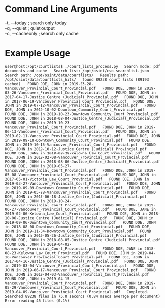 # Command Line Arguments #

-t, --today ; search only today  
-q, --quiet ; quiet output  
-c, --cacheonly ; search only cache  

# Example Usage #

`
user@host:/opt/courtlists$ ./court_lists_process.py  
Search mode: pdf   documents and cache  
Search list: /opt/osint/cso-searchlist.json  
Search path: /opt/osint/data/courtlists/  
Results path: /opt/osint/data/courtlists_hits/  
found 89238 court lists (89193 cached)  
FOUND DOE, JOHN in 2019-03-28-Vancouver_Provincial_Court_Provincial.pdf  
FOUND DOE, JOHN in 2019-03-26-Vancouver_Provincial_Court_Provincial.pdf  
FOUND DOE, JOHN in 2017-04-17-Justice_Centre_(Judicial)_Provincial.pdf  
FOUND DOE, JOHN in 2017-06-19-Vancouver_Provincial_Court_Provincial.pdf  
FOUND DOE, JOHN in 2019-07-12-Vancouver_Provincial_Court_Provincial.pdf  
FOUND DOE, JOHN in 2019-10-02-Downtown_Community_Court_Provincial.pdf  
FOUND DOE, JOHN in 2019-10-23-Downtown_Community_Court_Provincial.pdf  
FOUND DOE, JOHN in 2018-08-04-Justice_Centre_(Judicial)_Provincial.pdf  
FOUND DOE, JOHN in 2019-10-23-Vancouver_Provincial_Court_Provincial.pdf  
FOUND DOE, JOHN in 2019-06-13-Vancouver_Provincial_Court_Provincial.pdf  
FOUND DOE, JOHN in 2019-02-11-Vancouver_Provincial_Court_Provincial.pdf  
FOUND DOE, JOHN in 2019-09-10-Downtown_Community_Court_Provincial.pdf  
FOUND DOE, JOHN in 2019-10-15-Vancouver_Provincial_Court_Provincial.pdf  
FOUND DOE, JOHN in 2019-10-12-Justice_Centre_(Judicial)_Provincial.pdf  
FOUND DOE, JANE in 2018-08-28-Kelowna_Law_Court_Provincial.pdf  
FOUND DOE, JOHN in 2019-02-08-Vancouver_Provincial_Court_Provincial.pdf  
FOUND DOE, JOHN in 2018-08-06-Justice_Centre_(Judicial)_Provincial.pdf  
FOUND DOE, JOHN in 2019-05-27-Vancouver_Provincial_Court_Provincial.pdf  
FOUND DOE, JOHN in 2019-05-08-Vancouver_Provincial_Court_Provincial.pdf  
FOUND DOE, JOHN in 2017-05-01-Victoria_Law_Court_Provincial.pdf  
FOUND DOE, JOHN in 2019-03-27-Vancouver_Provincial_Court_Provincial.pdf  
FOUND DOE, JOHN in 2019-09-09-Downtown_Community_Court_Provincial.pdf  
FOUND DOE, JOHN in 2019-05-28-Vancouver_Provincial_Court_Provincial.pdf  
FOUND DOE, JOHN in 2017-06-18-Justice_Centre_(Judicial)_Provincial.pdf  
FOUND DOE, JOHN in 2019-10-24-Vancouver_Provincial_Court_Provincial.pdf  
FOUND DOE, JOHN in 2019-06-27-Vancouver_Provincial_Court_Provincial.pdf  
FOUND DOE, JANE in 2019-02-06-Kelowna_Law_Court_Provincial.pdf  
FOUND DOE, JOHN in 2018-10-06-Justice_Centre_(Judicial)_Provincial.pdf  
FOUND DOE, JOHN in 2019-09-06-Downtown_Community_Court_Provincial.pdf  
FOUND DOE, JOHN in 2018-08-08-Downtown_Community_Court_Provincial.pdf  
FOUND DOE, JOHN in 2019-11-04-Downtown_Community_Court_Provincial.pdf  
FOUND DOE, JOHN in 2019-05-26-Justice_Centre_(Judicial)_Provincial.pdf  
FOUND DOE, JOHN in 2018-08-05-Justice_Centre_(Judicial)_Provincial.pdf  
FOUND DOE, JOHN in 2019-04-02-Vancouver_Provincial_Court_Provincial.pdf  
FOUND DOE, JANE in 2018-08-23-Kelowna_Law_Court_Provincial.pdf  
FOUND DOE, JOHN in 2019-04-16-Vancouver_Provincial_Court_Provincial.pdf  
FOUND DOE, JOHN in 2017-04-16-Justice_Centre_(Judicial)_Provincial.pdf  
FOUND DOE, JOHN in 2019-03-04-Vancouver_Provincial_Court_Provincial.pdf  
FOUND DOE, JOHN in 2019-06-17-Vancouver_Provincial_Court_Provincial.pdf  
FOUND DOE, JOHN in 2019-04-03-Vancouver_Provincial_Court_Provincial.pdf  
FOUND DOE, JOHN in 2019-04-15-Vancouver_Provincial_Court_Provincial.pdf  
FOUND DOE, JOHN in 2019-05-29-Vancouver_Provincial_Court_Provincial.pdf  
FOUND DOE, JOHN in 2019-04-09-Vancouver_Provincial_Court_Provincial.pdf  
Completed. Searched 89238 files in 75.0 seconds (0.84 msecs average per document)  
Error reading 45 files (0.1%)  
`